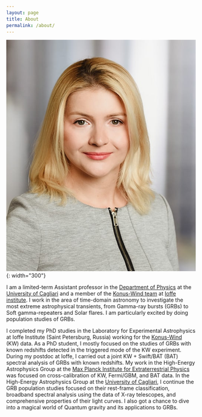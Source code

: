 ```yaml
---
layout: page
title: About
permalink: /about/
---
```


![photo](/assets/images/Bewerbungsfoto1.jpg){: width="300"}

I am a limited-term Assistant professor in the [Department of Physics](https://web.unica.it/unica/en/dip_fisica.page) at the [University of Cagliari](https://en.unica.it/en) and a member of the [Konus-Wind team](http://www.ioffe.ru/LEA/index.html) at [Ioffe institute](https://en.wikipedia.org/wiki/Ioffe_Institute).
I work in the area of time-domain astronomy to investigate the most extreme astrophysical transients, from Gamma-ray bursts (GRBs) to Soft gamma-repeaters and Solar flares. I am particularly excited by doing population studies of GRBs.

I completed my PhD studies in the Laboratory for Experimental Astrophysics at Ioffe Institute (Saint Petersburg, Russia) working for the [Konus-Wind](https://www.ioffe.ru/LEA/kw/index.html) (KW) data.
As a PhD student, I mostly focused on the studies of GRBs with known redshifts detected in the triggered mode of the KW experiment.
During my postdoc at Ioffe, I carried out a joint KW + Swift/BAT (BAT) spectral analysis of GRBs with known redshifts.
My work in the High-Energy Astrophysics Group at the [Max Planck Institute for Extraterrestrial Physics](https://www.mpe.mpg.de/main) was focused on cross-calibration of KW, Fermi/GBM, and BAT data.
In the High-Energy Astrophysics Group at the [University of Cagliari](https://en.unica.it/en), I continue the GRB population studies focused on their rest-frame classification, broadband spectral analysis using the data of X-ray telescopes, and comprehensive properties of their light curves. I also got a chance to dive into a magical world of Quantum gravity and its applications to GRBs.
